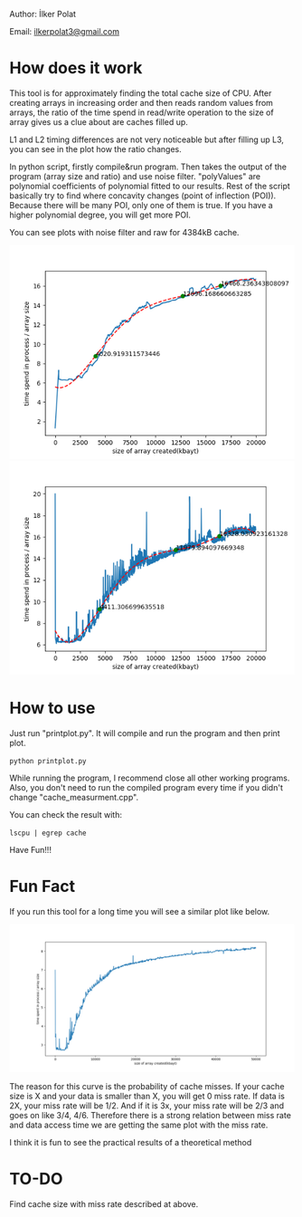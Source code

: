 Author: İlker Polat

Email: ilkerpolat3@gmail.com

# How does it work
This tool is for approximately finding the total cache size of CPU. After creating arrays in increasing order and then reads random values from arrays, the ratio of the time spend in read/write operation to the size of array gives us a clue about are caches filled up. 

L1 and L2 timing differences are not very noticeable but after filling up L3, you can see in the plot how the ratio changes. 

In python script, firstly compile&run program. Then takes the output of the program (array size and ratio) and use noise filter. "polyValues" are polynomial coefficients of polynomial fitted to our results. Rest of the script basically try to find where concavity changes (point of inflection (POI)). Because there will be many POI, only one of them is true. If you have a higher polynomial degree, you will get more POI. 

You can see plots with noise filter and raw for 4384kB cache.

![alt text](https://github.com/ilkerpolat6/cache_measurement/blob/master/filtered_plot.png)
![alt text](https://github.com/ilkerpolat6/cache_measurement/blob/master/raw_plot.png)

# How to use

Just run "printplot.py". It will compile and run the program and then print plot.

`python printplot.py`

While running the program, I recommend close all other working programs. Also, you don't need to run the compiled program every time if you didn't change "cache_measurment.cpp".

You can check the result with:

`lscpu | egrep cache`

Have Fun!!!

# Fun Fact

If you run this tool for a long time you will see a similar plot like below.

![alt text](https://github.com/ilkerpolat6/cache_measurement/blob/master/long_run.png)

The reason for this curve is the probability of cache misses. If your cache size is X and your data is smaller than X, you will get 0 miss rate. If data is 2X, your miss rate will be 1/2. And if it is 3x, your miss rate will be 2/3 and goes on like 3/4, 4/6. Therefore there is a strong relation between miss rate and data access time we are getting the same plot with the miss rate.

I think it is fun to see the practical results of a theoretical method

# TO-DO

Find cache size with miss rate described at above.
